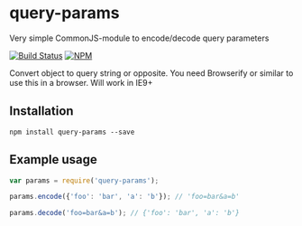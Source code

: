 # query-params
Very simple CommonJS-module to encode/decode query parameters

[![Build Status](https://api.travis-ci.org/finn-no/query-params.png)](https://travis-ci.org/finn-no/query-params)
[![NPM](https://nodei.co/npm/query-params.png?stars=true&downloads=true)](https://npmjs.org/package/query-params)

Convert object to query string or opposite. You need Browserify or similar to use this in a browser. Will work in IE9+

## Installation

`npm install query-params --save`

## Example usage

```js
var params = require('query-params');

params.encode({'foo': 'bar', 'a': 'b'}); // 'foo=bar&a=b'

params.decode('foo=bar&a=b'); // {'foo': 'bar', 'a': 'b'}
```

